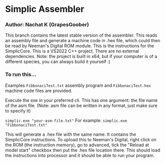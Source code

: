 # Simplic Assembler
### Author: Nachat K (GrapesGoober)
This branch contains the latest stable version of the assembler. This reads an assembly file and generate a machine code in .hex file, which could then be read by Neeman's Digital ROM module. This is the instructions for the SimplicCore. This is a VS2022 C++ project. There are no external dependencies. Note: the project is built in x64, but if your computer is of a different species, you can always build it yourself :)

### To run this...
Examples `FibbonaciTest.txt` assembly program and `FibbonaciTest.hex` machine code files are provided.

Execute the exe in your preferred cli. This has one argument: the file name of the asm file. (Note: asm file can be written in any format, just make sure to specify it)

`simplic.exe "your-asm-file.txt"`
For example: `simplic.exe "FibbonaciTest.txt"`

This will generate a .hex file with the same name. It contains the SimplicCore instructions. To upload this to Neeman's Digital, right click on the ROM (the instruction memory), go to advanced, tick the "Reload at model start" checkbox then put the .hex file location there. This should load the instructions into processor and it should be able to run your program.
